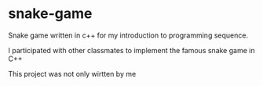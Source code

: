 # snake-game
Snake game written in c++
for my introduction to programming sequence. 

I participated with other classmates to implement the famous snake game in C++

This project was not only wirtten by me
